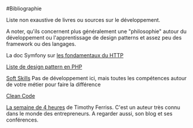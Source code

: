 #Bibliographie

Liste non exaustive de livres ou sources sur le développement. 

A noter, qu'ils concernent plus généralement une "philosophie" autour du développement ou l'apprentissage
de design patterns et assez peu des framework ou des langages.

La doc Symfony sur [les fondamentaux du HTTP](http://symfony.com/doc/current/introduction/http_fundamentals.html)

[Liste de design pattern en PHP](https://github.com/domnikl/DesignPatternsPHP)

[Soft Skills](https://www.amazon.fr/Soft-Skills-software-developers-manual/dp/1617292397)
Pas de développement ici, mais toutes les compétences autour de votre métier pour faire la différence

[Clean Code](https://www.amazon.fr/Clean-Code-Handbook-Software-Craftsmanship/dp/0132350882/)

[La semaine de 4 heures](https://www.amazon.fr/semaine-heures-Travaillez-moins-gagnez/dp/2744064173)
de Timothy Ferriss. C'est un auteur très connu dans le monde des entrepreneurs. A regarder aussi, son blog et ses conférences.